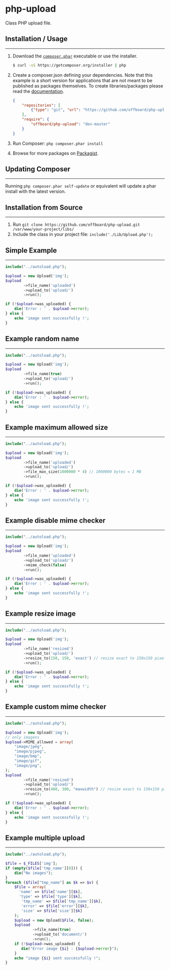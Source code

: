 php-upload
==========

Class PHP upload file.

## Installation / Usage
-----------------

1. Download the [`composer.phar`](https://getcomposer.org/composer.phar) executable or use the installer.

    ``` sh
    $ curl -sS https://getcomposer.org/installer | php
    ```
    
2. Create a composer.json defining your dependencies. Note that this example is
a short version for applications that are not meant to be published as packages
themselves. To create libraries/packages please read the
[documentation](http://getcomposer.org/doc/02-libraries.md).

    ``` json
    {
        "repositories": [
     	    {"type": "git", "url": "https://github.com/offboard/php-upload"}
        ], 
        "require": {  
            "offboard/php-upload": "dev-master"
        }
    }
    ```
3. Run Composer: `php composer.phar install`
4. Browse for more packages on [Packagist](https://packagist.org).

## Updating Composer
-----------------

Running `php composer.phar self-update` or equivalent will update a phar
install with the latest version.

## Installation from Source
------------------------

1. Run `git clone https://github.com/offboard/php-upload.git /var/www/your-project/libs/`
3. Include the class in your project file: `include('./Lib/Upload.php');`


## Simple Example
-----------------
```php
include("../autoload.php");

$upload = new Upload('img');
$upload
        ->file_name('uploaded')
        ->upload_to('upload/')
        ->run();

if (!$upload->was_uploaded) {
    die('Error : ' . $upload->error);
} else {
    echo 'image sent successfully !';
}
```

## Example random name 
-----------------
```php
include("../autoload.php");

$upload = new Upload('img');
$upload
        ->file_name(true)
        ->upload_to('upload/')
        ->run();

if (!$upload->was_uploaded) {
    die('Error : ' . $upload->error);
} else {
    echo 'image sent successfully !';
}
```

## Example maximum allowed size
-----------------
```php
include("../autoload.php");

$upload = new Upload('img');
$upload
        ->file_name('uploaded')
        ->upload_to('upload/')
        ->file_max_size(1000000 * 4) // 1000000 bytes = 1 MB
        ->run();

if (!$upload->was_uploaded) {
    die('Error : ' . $upload->error);
} else {
    echo 'image sent successfully !';
}
```

## Example disable mime checker
-----------------
```php
include("../autoload.php");

$upload = new Upload('img');
$upload
        ->file_name('uploaded')
        ->upload_to('upload/')
        ->mime_check(false)
        ->run();

if (!$upload->was_uploaded) {
    die('Error : ' . $upload->error);
} else {
    echo 'image sent successfully !';
}
```

## Example resize image
-----------------
```php
include("../autoload.php");

$upload = new Upload('img');
$upload
        ->file_name('resized')
        ->upload_to('upload/')
        ->resize_to(150, 150, 'exact') // resize exact to 150x150 pixels
        ->run();

if (!$upload->was_uploaded) {
    die('Error : ' . $upload->error);
} else {
    echo 'image sent successfully !';
}
```

## Example custom mime checker
-----------------
```php
include("../autoload.php");

$upload = new Upload('img');
// only imagens
$upload->MIME_allowed = array(
    "image/jpeg",
    "image/pjpeg",
    "image/bmp",
    "image/gif",
    "image/png",
);
$upload
        ->file_name('resized')
        ->upload_to('upload/')
        ->resize_to(480, 380, "maxwidth") // resize exact to 150x150 pixels
        ->run();

if (!$upload->was_uploaded) {
    die('Error : ' . $upload->error);
} else {
    echo 'image sent successfully !';
}
```

## Example multiple upload
-----------------
```php
include("../autoload.php");

$file = $_FILES['img'];
if (empty($file['tmp_name'][0])) {
    die("No images");
}
foreach ($file["tmp_name"] as $k => $v) {
    $File = array(
      'name' => $file['name'][$k],
      'type' => $file['type'][$k],
       'tmp_name' => $file['tmp_name'][$k],
       'error' => $file['error'][$k],
       'size' => $file['size'][$k]
    );
    $upload = new Upload($File, false);
    $upload
            ->file_name(true)
            ->upload_to('document/')
            ->run();
    if (!$upload->was_uploaded) {
       die("Error image {$i} : {$upload->error}");
    } 
    echo "image {$i} sent successfully !";
}
```
